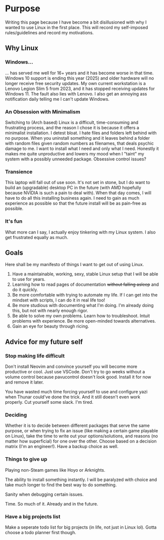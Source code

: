 # Purpose

Writing this page because I have become a bit disillusioned with why I wanted to use Linux in the first place. This will record my self-imposed rules/guidelines and record my motivations.

## Why Linux

### Windows...

... has served me well for 16+ years and it has become worse in that time. Windows 10 support is ending this year (2025) and older hardware will no longer receive free security updates. My own current workstation is a Lenovo Legion Slim 5 from 2023, and it has stopped receiving updates for Windows 11. The fault also lies with Lenovo. I also get an annoying ass notification daily telling me I can't update Windows.

### An Obsession with Minimalism

Switching to (Arch based) Linux is a difficult, time-consuming and frustrating process, and the reason I chose it is because it offers a minimalist installation. I detest bloat. I hate files and folders left behind with no purpose. When you uninstall something and it leaves behind a folder with random files given random numbers as filenames, that deals psychic damage to me. I want to install what I need and only what I need. Honestly it makes me quite unproductive and lowers my mood when I "taint" my system with a possibly unneeded package. Obsessive control issues?

### Transience

This laptop will fall out of use soon. It's not set in stone, but I do want to build an (upgradable) desktop PC in the future (with AMD hopefully because NVIDIA is such a pain to deal with). When that day comes, I will have to do all this installing business again. I need to gain as much experience as possible so that the future install will be as pain-free as possible.

### It's fun

What more can I say, I actually enjoy tinkering with my Linux system. I also get frustrated equally as much.

## Goals

Here shall be my manifesto of things I want to get out of using Linux.

1. Have a maintainable, working, sexy, stable Linux setup that I will be able to use for years.
2. Learning how to read pages of documentation ~~without falling asleep~~ and do it quickly.
3. Be more comfortable with trying to automate my life. If I can get into the mindset with scripts, I can do it in real life too!
4. Be more studious with documenting what I'm doing. I'm already doing this, but not with nearly enough rigor.
5. Be able to solve my own problems. Learn how to troubleshoot. Intuit problems with experience. Be more open-minded towards alternatives.
6. Gain an eye for beauty through ricing.

## Advice for my future self

### Stop making life difficult

Don't install Neovim and convince yourself you will become more productive or cool. Just use VSCode. Don't try to go weeks without a volume control because pavucontrol doesn't look good. Install it for now and remove it later.

You have wasted much time forcing yourself to use and configure yazi when Thunar could've done the trick. And it still doesn't even work properly. Cut yourself some slack. I'm tired.

### Deciding

Whether it is to decide between different packages that serve the same purpose, or when trying to fix an issue (like making a certain game playable on Linux), take the time to write out your options/solutions, and reasons (no matter how superficial) for one over the other. Choose based on a decision matrix (I'm an engineer!). Have a backup choice as well.

### Things to give up

Playing non-Steam games like Hoyo or Arknights.

The ability to install something instantly. I will be paralyzed with choice and take much longer to find the best way to do something.

Sanity when debugging certain issues.

Time. So much of it. Already and in the future.

### Have a big projects list

Make a seperate todo list for big projects (in life, not just in Linux lol). Gotta choose a todo planner first though.